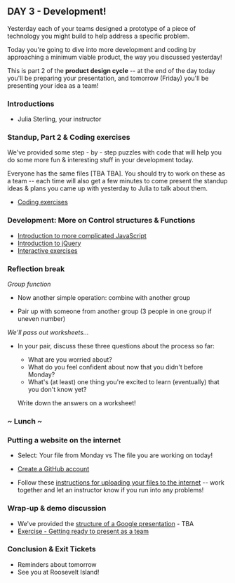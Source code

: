 ## DAY 3 - Development!

Yesterday each of your teams designed a prototype of a piece of technology you might build to help address a specific problem.

Today you're going to dive into more development and coding by approaching a minimum viable product, the way you discussed yesterday!

This is part 2 of the **product design cycle** -- at the end of the day today you'll be preparing your presentation, and tomorrow (Friday) you'll be presenting your idea as a team!

### Introductions

* Julia Sterling, your instructor

### Standup, Part 2 & Coding exercises

We've provided some step - by - step puzzles with code that will help you do some more fun & interesting stuff in your development today.

Everyone has the same files [TBA TBA]. You should try to work on these as a team -- each time will also get a few minutes to come present the standup ideas & plans you came up with yesterday to Julia to talk about them.

* [Coding exercises](day_4_exercise_1.md)

### Development: More on Control structures & Functions

* [Introduction to more complicated JavaScript](day_4_exercise_2.md)
* [Introduction to jQuery](day_4_exercise_3.md)
* [Interactive exercises](day_4_exercise_4.md)

### Reflection break

*Group function*

* Now another simple operation: combine with another group

* Pair up with someone from another group (3 people in one group if uneven number)

*We'll pass out worksheets...*

* In your pair, discuss these three questions about the process so far:

  * What are you worried about?
  * What do you feel confident about now that you didn't before Monday?
  * What's (at least) one thing you're excited to learn (eventually) that you don't know yet?

  Write down the answers on a worksheet!


### ~ Lunch ~

### Putting a website on the internet

* Select: Your file from Monday vs The file you are working on today!

* [Create a GitHub account](github_account_instructions.md)

* Follow these [instructions for uploading your files to the internet](instructions.md) -- work together and let an instructor know if you run into any problems!

### Wrap-up & demo discussion

* We've provided the [structure of a Google presentation](google_presentation.md) - TBA
* [Exercise - Getting ready to present as a team](day_4_presentation_prep.md)

### Conclusion & Exit Tickets

* Reminders about tomorrow
* See you at Roosevelt Island!
